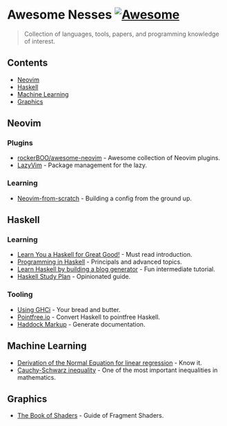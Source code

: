 <!-- lint ignore awesome-git-repo-age -->

# Awesome Nesses [![Awesome](https://cdn.rawgit.com/sindresorhus/awesome/d7305f38d29fed78fa85652e3a63e154dd8e8829/media/badge.svg)](https://github.com/sindresorhus/awesome)

> Collection of languages, tools, papers, and programming knowledge of interest.

<!-- Uncomment the awesome badge when the repository is added to awesome main list.
[![Awesome](https://awesome.re/badge-flat.svg)](https://awesome.re)
-->

## Contents

- [Neovim](#neovim)
- [Haskell](#haskell)
- [Machine Learning](#machine-learning)
- [Graphics](#graphics)

## Neovim

### Plugins

- [rockerBOO/awesome-neovim](https://github.com/rockerBOO/awesome-neovim) - Awesome collection of Neovim plugins.
- [LazyVim](https://github.com/LazyVim/LazyVim) - Package management for the lazy.

### Learning

- [Neovim-from-scratch](https://github.com/LunarVim/Neovim-from-scratch) - Building a config from the ground up.

## Haskell

### Learning

- [Learn You a Haskell for Great Good!](http://learnyouahaskell.com/chapters) - Must read introduction.
- [Programming in Haskell](https://www.cs.nott.ac.uk/~pszgmh/pih.html) - Principals and advanced topics.
- [Learn Haskell by building a blog generator](https://lhbg-book.link/) - Fun intermediate tutorial.
- [Haskell Study Plan](https://github.com/soupi/haskell-study-plan) - Opinionated guide.

### Tooling 

- [Using GHCi](https://downloads.haskell.org/ghc/latest/docs/users_guide/ghci.html) - Your bread and butter.
- [Pointfree.io](https://pointfree.io/) - Convert Haskell to pointfree Haskell.
- [Haddock Markup](https://haskell-haddock.readthedocs.io/en/latest/markup.html) - Generate documentation.

## Machine Learning 

- [Derivation of the Normal Equation for linear regression](https://eli.thegreenplace.net/2014/derivation-of-the-normal-equation-for-linear-regression/) - Know it.
- [Cauchy-Schwarz inequality](https://en.wikipedia.org/wiki/Cauchy%E2%80%93Schwarz_inequality) - One of the most important inequalities in mathematics.

## Graphics
- [The Book of Shaders](https://thebookofshaders.com/) - Guide of Fragment Shaders.


